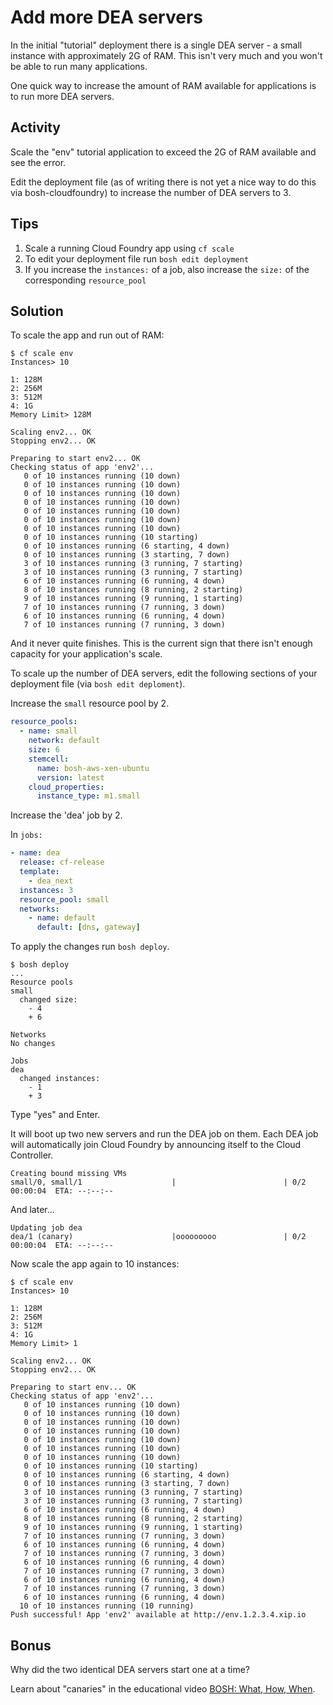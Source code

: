 # Add more DEA servers

In the initial "tutorial" deployment there is a single DEA server - a small instance with approximately 2G of RAM. This isn't very much and you won't be able to run many applications.

One quick way to increase the amount of RAM available for applications is to run more DEA servers.

## Activity

Scale the "env" tutorial application to exceed the 2G of RAM available and see the error.

Edit the deployment file (as of writing there is not yet a nice way to do this via bosh-cloudfoundry) to increase the number of DEA servers to 3.

## Tips

1. Scale a running Cloud Foundry app using `cf scale`
1. To edit your deployment file run `bosh edit deployment`
1. If you increase the `instances:` of a job, also increase the `size:` of the corresponding `resource_pool`

## Solution

To scale the app and run out of RAM:

```
$ cf scale env
Instances> 10

1: 128M
2: 256M
3: 512M
4: 1G
Memory Limit> 128M

Scaling env2... OK
Stopping env2... OK

Preparing to start env2... OK
Checking status of app 'env2'...
   0 of 10 instances running (10 down)
   0 of 10 instances running (10 down)
   0 of 10 instances running (10 down)
   0 of 10 instances running (10 down)
   0 of 10 instances running (10 down)
   0 of 10 instances running (10 down)
   0 of 10 instances running (10 down)
   0 of 10 instances running (10 starting)
   0 of 10 instances running (6 starting, 4 down)
   0 of 10 instances running (3 starting, 7 down)
   3 of 10 instances running (3 running, 7 starting)
   3 of 10 instances running (3 running, 7 starting)
   6 of 10 instances running (6 running, 4 down)
   8 of 10 instances running (8 running, 2 starting)
   9 of 10 instances running (9 running, 1 starting)
   7 of 10 instances running (7 running, 3 down)
   6 of 10 instances running (6 running, 4 down)
   7 of 10 instances running (7 running, 3 down)
```

And it never quite finishes. This is the current sign that there isn't enough capacity for your application's scale.

To scale up the number of DEA servers, edit the following sections of your deployment file (via `bosh edit deploment`).

Increase the `small` resource pool by 2.

``` yaml
resource_pools:
  - name: small
    network: default
    size: 6
    stemcell:
      name: bosh-aws-xen-ubuntu
      version: latest
    cloud_properties:
      instance_type: m1.small
```

Increase the 'dea' job by 2.

In `jobs:`

``` yaml
- name: dea
  release: cf-release
  template:
    - dea_next
  instances: 3
  resource_pool: small
  networks:
    - name: default
      default: [dns, gateway]
```

To apply the changes run `bosh deploy`.

```
$ bosh deploy
...
Resource pools
small
  changed size: 
    - 4
    + 6

Networks
No changes

Jobs
dea
  changed instances: 
    - 1
    + 3
```

Type "yes" and Enter.

It will boot up two new servers and run the DEA job on them. Each DEA job will automatically join Cloud Foundry by announcing itself to the Cloud Controller.

```
Creating bound missing VMs
small/0, small/1                    |                        | 0/2 00:00:04  ETA: --:--:--          
```

And later...

```
Updating job dea
dea/1 (canary)                      |ooooooooo               | 0/2 00:00:04  ETA: --:--:--          
```

Now scale the app again to 10 instances:

```
$ cf scale env
Instances> 10

1: 128M
2: 256M
3: 512M
4: 1G
Memory Limit> 1 

Scaling env2... OK
Stopping env2... OK

Preparing to start env... OK
Checking status of app 'env2'...
   0 of 10 instances running (10 down)
   0 of 10 instances running (10 down)
   0 of 10 instances running (10 down)
   0 of 10 instances running (10 down)
   0 of 10 instances running (10 down)
   0 of 10 instances running (10 down)
   0 of 10 instances running (10 down)
   0 of 10 instances running (10 starting)
   0 of 10 instances running (6 starting, 4 down)
   0 of 10 instances running (3 starting, 7 down)
   3 of 10 instances running (3 running, 7 starting)
   3 of 10 instances running (3 running, 7 starting)
   6 of 10 instances running (6 running, 4 down)
   8 of 10 instances running (8 running, 2 starting)
   9 of 10 instances running (9 running, 1 starting)
   7 of 10 instances running (7 running, 3 down)
   6 of 10 instances running (6 running, 4 down)
   7 of 10 instances running (7 running, 3 down)
   6 of 10 instances running (6 running, 4 down)
   7 of 10 instances running (7 running, 3 down)
   6 of 10 instances running (6 running, 4 down)
   7 of 10 instances running (7 running, 3 down)
   6 of 10 instances running (6 running, 4 down)
  10 of 10 instances running (10 running)
Push successful! App 'env2' available at http://env.1.2.3.4.xip.io
```


## Bonus

Why did the two identical DEA servers start one at a time?

Learn about "canaries" in the educational video [BOSH: What, How, When](http://drnicwilliams.com/2012/05/15/bosh-what-how-when/ "Dr Nic's   BOSH: What, How, When").
